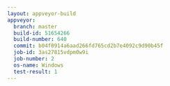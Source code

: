 ```yaml
---
layout: appveyor-build
appveyor:
  branch: master
  build-id: 51654266
  build-number: 640
  commit: b04f0914a6aad266fd765cd2b7e4092c9d90b45f
  job-id: 3as27815vdpm0w9i
  job-number: 2
  os-name: Windows
  test-result: 1
---
```

